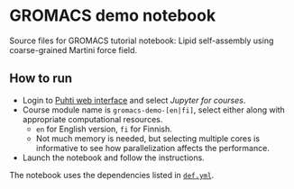 # GROMACS demo notebook

Source files for GROMACS tutorial notebook: Lipid self-assembly using
coarse-grained Martini force field.

## How to run

* Login to [Puhti web interface](https://www.mahti.csc.fi) and select
  *Jupyter for courses*.
* Course module name is `gromacs-demo-[en|fi]`, select either along with
  appropriate computational resources.
  * `en` for English version, `fi` for Finnish.
  * Not much memory is needed, but selecting multiple cores is informative
    to see how parallelization affects the performance.
* Launch the notebook and follow the instructions.

The notebook uses the dependencies listed in [`def.yml`](def.yml).
